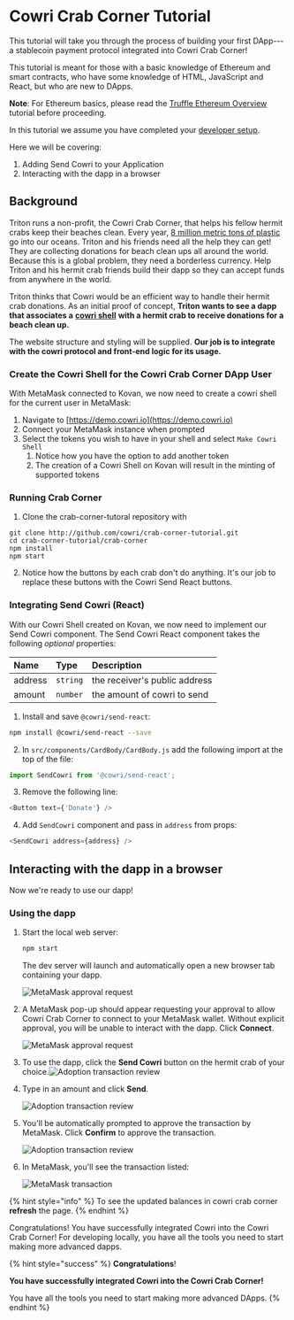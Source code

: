 # Cowri Crab Corner Tutorial

This tutorial will take you through the process of building your first DApp---a stablecoin payment protocol integrated into Cowri Crab Corner!

This tutorial is meant for those with a basic knowledge of Ethereum and smart contracts, who have some knowledge of HTML, JavaScript and React, but who are new to DApps.

 **Note**: For Ethereum basics, please read the [Truffle Ethereum Overview](https://www.trufflesuite.com/tutorials/ethereum-overview) tutorial before proceeding.

In this tutorial we assume you have completed your [developer setup](installation.md). 

Here we will be covering:

1. Adding Send Cowri to your Application
2. Interacting with the dapp in a browser

## Background

Triton runs a non-profit, the Cowri Crab Corner, that helps his fellow hermit crabs keep their beaches clean. Every year, [8 million metric tons of plastic](https://www.earthday.org/2018/04/05/fact-sheet-plastics-in-the-ocean/) go into our oceans. Triton and his friends need all the help they can get! They are collecting donations for beach clean ups all around the world. Because this is a global problem, they need a borderless currency. Help Triton and his hermit crab friends build their dapp so they can accept funds from anywhere in the world.

Triton thinks that Cowri would be an efficient way to handle their hermit crab donations. As an initial proof of concept, **Triton wants to see a dapp that associates a** [**cowri shell**](../cowri-overview/protocol-description.md#stablecoin-shells) **with a hermit crab to receive donations for a beach clean up.**

The website structure and styling will be supplied. **Our job is to integrate with the cowri protocol and front-end logic for its usage.**

### Create the Cowri Shell for the Cowri Crab Corner DApp User

With MetaMask connected to Kovan, we now need to create a cowri shell for the current user in MetaMask:

1. Navigate to [https://demo.cowri.io](https://demo.cowri.io)
2. Connect your MetaMask instance when prompted
3. Select the tokens you wish to have in your shell and select `Make Cowri Shell`
   1. Notice how you have the option to add another token
   2. The creation of a Cowri Shell on Kovan will result in the minting of supported tokens

### Running Crab Corner

1. Clone the crab-corner-tutoral repository with 

```text
git clone http://github.com/cowri/crab-corner-tutorial.git
cd crab-corner-tutorial/crab-corner
npm install
npm start
```

2. Notice how the buttons by each crab don't do anything. It's our job to replace these buttons with the Cowri Send React buttons.

### Integrating Send Cowri \(React\)

With our Cowri Shell created on Kovan, we now need to implement our Send Cowri component. The Send Cowri React component takes the following _optional_ properties:

| Name | Type | Description |
| :--- | :--- | :--- |
| address | `string` | the receiver's public address |
| amount | `number` | the amount of cowri to send |

1. Install and save `@cowri/send-react`:

```bash
npm install @cowri/send-react --save
```

2. In `src/components/CardBody/CardBody.js` add the following import at the top of the file:

```javascript
import SendCowri from '@cowri/send-react';
```

3. Remove the following line:

```javascript
<Button text={'Donate'} />
```

4. Add `SendCowri` component and pass in `address` from props:

```javascript
<SendCowri address={address} />
```

## Interacting with the dapp in a browser

Now we're ready to use our dapp!

### Using the dapp

1. Start the local web server:

   ```bash
   npm start
   ```

   The dev server will launch and automatically open a new browser tab containing your dapp.

   ![MetaMask approval request](../.gitbook/assets/crab_corner_grid.png)

2. A MetaMask pop-up should appear requesting your approval to allow Cowri Crab Corner to connect to your MetaMask wallet. Without explicit approval, you will be unable to interact with the dapp. Click **Connect**.

   ![MetaMask approval request](../.gitbook/assets/cowri_crab_corner_confirm.png)

3. To use the dapp, click the **Send Cowri** button on the hermit crab of your choice.![Adoption transaction review](../.gitbook/assets/koopa%20%281%29.png)
4. Type in an amount and click **Send**.

   ![Adoption transaction review](../.gitbook/assets/cowri_crab_corner_send_modal.png)

5. You'll be automatically prompted to approve the transaction by MetaMask. Click **Confirm** to approve the transaction.

   ![Adoption transaction review](../.gitbook/assets/cowri_crab_corner_metamask_confirm.png)

6. In MetaMask, you'll see the transaction listed:

   ![MetaMask transaction](../.gitbook/assets/cowri_crab_corner_tx_list.png)

{% hint style="info" %}
To see the updated balances in cowri crab corner **refresh** the page.
{% endhint %}

Congratulations! You have successfully integrated Cowri into the Cowri Crab Corner! For developing locally, you have all the tools you need to start making more advanced dapps.

{% hint style="success" %}
**Congratulations**! 

**You have successfully integrated Cowri into the Cowri Crab Corner!** 

You have all the tools you need to start making more advanced DApps.
{% endhint %}

